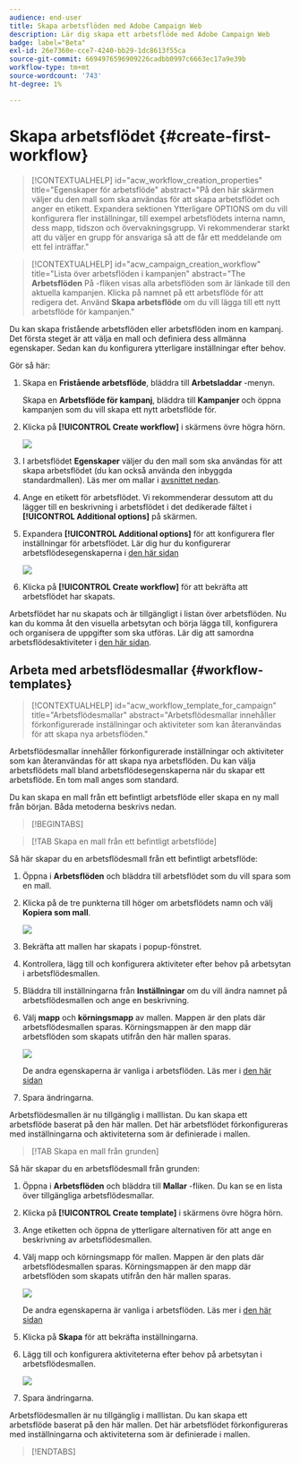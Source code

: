 ```yaml
---
audience: end-user
title: Skapa arbetsflöden med Adobe Campaign Web
description: Lär dig skapa ett arbetsflöde med Adobe Campaign Web
badge: label="Beta"
exl-id: 26e7360e-cce7-4240-bb29-1dc8613f55ca
source-git-commit: 6694976596909226cadbb0997c6663ec17a9e39b
workflow-type: tm+mt
source-wordcount: '743'
ht-degree: 1%

---
```



# Skapa arbetsflödet {#create-first-workflow}

>[!CONTEXTUALHELP]
>id="acw_workflow_creation_properties"
>title="Egenskaper för arbetsflöde"
>abstract="På den här skärmen väljer du den mall som ska användas för att skapa arbetsflödet och anger en etikett. Expandera sektionen Ytterligare OPTIONS om du vill konfigurera fler inställningar, till exempel arbetsflödets interna namn, dess mapp, tidszon och övervakningsgrupp. Vi rekommenderar starkt att du väljer en grupp för ansvariga så att de får ett meddelande om ett fel inträffar."


>[!CONTEXTUALHELP]
>id="acw_campaign_creation_workflow"
>title="Lista över arbetsflöden i kampanjen"
>abstract="The **Arbetsflöden** På -fliken visas alla arbetsflöden som är länkade till den aktuella kampanjen. Klicka på namnet på ett arbetsflöde för att redigera det. Använd **Skapa arbetsflöde** om du vill lägga till ett nytt arbetsflöde för kampanjen."


Du kan skapa fristående arbetsflöden eller arbetsflöden inom en kampanj. Det första steget är att välja en mall och definiera dess allmänna egenskaper. Sedan kan du konfigurera ytterligare inställningar efter behov.

Gör så här:

1. Skapa en **Fristående arbetsflöde**, bläddra till **Arbetsladdar** -menyn.

   Skapa en **Arbetsflöde för kampanj**, bläddra till **Kampanjer** och öppna kampanjen som du vill skapa ett nytt arbetsflöde för.

1. Klicka på **[!UICONTROL Create workflow]** i skärmens övre högra hörn.

   ![](assets/workflow-create.png)

1. I arbetsflödet **Egenskaper** väljer du den mall som ska användas för att skapa arbetsflödet (du kan också använda den inbyggda standardmallen). Läs mer om mallar i [avsnittet nedan](#work-with-workflow-templates-workflow-templates).

1. Ange en etikett för arbetsflödet. Vi rekommenderar dessutom att du lägger till en beskrivning i arbetsflödet i det dedikerade fältet i **[!UICONTROL Additional options]** på skärmen.

1. Expandera **[!UICONTROL Additional options]** för att konfigurera fler inställningar för arbetsflödet. Lär dig hur du konfigurerar arbetsflödesegenskaperna i [den här sidan](workflow-settings.md#properties)

   ![](assets/workflow-additional-options.png)

1. Klicka på **[!UICONTROL Create workflow]** för att bekräfta att arbetsflödet har skapats.

Arbetsflödet har nu skapats och är tillgängligt i listan över arbetsflöden. Nu kan du komma åt den visuella arbetsytan och börja lägga till, konfigurera och organisera de uppgifter som ska utföras. Lär dig att samordna arbetsflödesaktiviteter i [den här sidan](orchestrate-activities.md).

## Arbeta med arbetsflödesmallar {#workflow-templates}

>[!CONTEXTUALHELP]
>id="acw_workflow_template_for_campaign"
>title="Arbetsflödesmallar"
>abstract="Arbetsflödesmallar innehåller förkonfigurerade inställningar och aktiviteter som kan återanvändas för att skapa nya arbetsflöden."

Arbetsflödesmallar innehåller förkonfigurerade inställningar och aktiviteter som kan återanvändas för att skapa nya arbetsflöden. Du kan välja arbetsflödets mall bland arbetsflödesegenskaperna när du skapar ett arbetsflöde. En tom mall anges som standard.

Du kan skapa en mall från ett befintligt arbetsflöde eller skapa en ny mall från början. Båda metoderna beskrivs nedan.

>[!BEGINTABS]

>[!TAB Skapa en mall från ett befintligt arbetsflöde]

Så här skapar du en arbetsflödesmall från ett befintligt arbetsflöde:

1. Öppna i **Arbetsflöden** och bläddra till arbetsflödet som du vill spara som en mall.
1. Klicka på de tre punkterna till höger om arbetsflödets namn och välj **Kopiera som mall**.

   ![](assets/wf-copy-as-template.png)

1. Bekräfta att mallen har skapats i popup-fönstret.
1. Kontrollera, lägg till och konfigurera aktiviteter efter behov på arbetsytan i arbetsflödesmallen.
1. Bläddra till inställningarna från **Inställningar** om du vill ändra namnet på arbetsflödesmallen och ange en beskrivning.
1. Välj **mapp** och **körningsmapp** av mallen. Mappen är den plats där arbetsflödesmallen sparas. Körningsmappen är den mapp där arbetsflöden som skapats utifrån den här mallen sparas.

   ![](assets/wf-settings-template.png)

   De andra egenskaperna är vanliga i arbetsflöden. Läs mer i [den här sidan](workflow-settings.md#properties)

1. Spara ändringarna.

Arbetsflödesmallen är nu tillgänglig i malllistan. Du kan skapa ett arbetsflöde baserat på den här mallen. Det här arbetsflödet förkonfigureras med inställningarna och aktiviteterna som är definierade i mallen.


>[!TAB Skapa en mall från grunden]


Så här skapar du en arbetsflödesmall från grunden:

1. Öppna i **Arbetsflöden** och bläddra till **Mallar** -fliken. Du kan se en lista över tillgängliga arbetsflödesmallar.
1. Klicka på **[!UICONTROL Create template]** i skärmens övre högra hörn.
1. Ange etiketten och öppna de ytterligare alternativen för att ange en beskrivning av arbetsflödesmallen.
1. Välj mapp och körningsmapp för mallen. Mappen är den plats där arbetsflödesmallen sparas. Körningsmappen är den mapp där arbetsflöden som skapats utifrån den här mallen sparas.

   ![](assets/new-wf-template.png)

   De andra egenskaperna är vanliga i arbetsflöden. Läs mer i [den här sidan](workflow-settings.md#properties)

1. Klicka på **Skapa** för att bekräfta inställningarna.
1. Lägg till och konfigurera aktiviteterna efter behov på arbetsytan i arbetsflödesmallen.

   ![](assets/wf-template-activities.png)

1. Spara ändringarna.

Arbetsflödesmallen är nu tillgänglig i malllistan. Du kan skapa ett arbetsflöde baserat på den här mallen. Det här arbetsflödet förkonfigureras med inställningarna och aktiviteterna som är definierade i mallen.

>[!ENDTABS]
